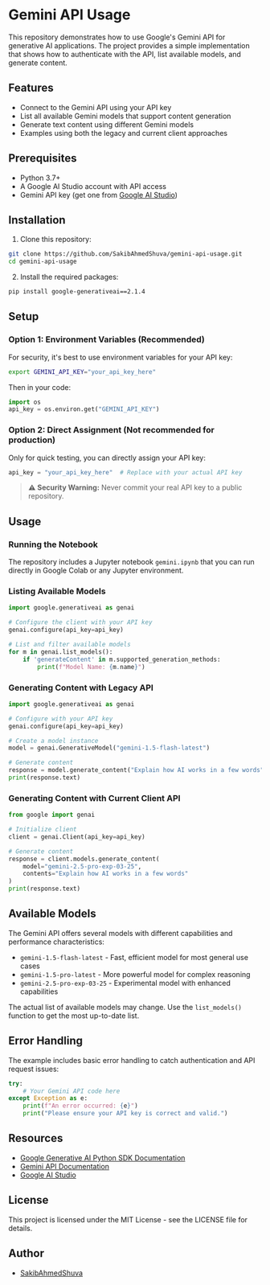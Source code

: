 # Gemini API Usage

This repository demonstrates how to use Google's Gemini API for generative AI applications. The project provides a simple implementation that shows how to authenticate with the API, list available models, and generate content.

## Features

- Connect to the Gemini API using your API key
- List all available Gemini models that support content generation
- Generate text content using different Gemini models
- Examples using both the legacy and current client approaches

## Prerequisites

- Python 3.7+
- A Google AI Studio account with API access
- Gemini API key (get one from [Google AI Studio](https://ai.google.dev/))

## Installation

1. Clone this repository:
```bash
git clone https://github.com/SakibAhmedShuva/gemini-api-usage.git
cd gemini-api-usage
```

2. Install the required packages:
```bash
pip install google-generativeai==2.1.4
```

## Setup

### Option 1: Environment Variables (Recommended)

For security, it's best to use environment variables for your API key:

```bash
export GEMINI_API_KEY="your_api_key_here"
```

Then in your code:
```python
import os
api_key = os.environ.get("GEMINI_API_KEY")
```

### Option 2: Direct Assignment (Not recommended for production)

Only for quick testing, you can directly assign your API key:

```python
api_key = "your_api_key_here"  # Replace with your actual API key
```

> **⚠️ Security Warning:** Never commit your real API key to a public repository.

## Usage

### Running the Notebook

The repository includes a Jupyter notebook `gemini.ipynb` that you can run directly in Google Colab or any Jupyter environment.

### Listing Available Models

```python
import google.generativeai as genai

# Configure the client with your API key
genai.configure(api_key=api_key)

# List and filter available models
for m in genai.list_models():
    if 'generateContent' in m.supported_generation_methods:
        print(f"Model Name: {m.name}")
```

### Generating Content with Legacy API

```python
import google.generativeai as genai

# Configure with your API key
genai.configure(api_key=api_key)

# Create a model instance
model = genai.GenerativeModel("gemini-1.5-flash-latest")

# Generate content
response = model.generate_content("Explain how AI works in a few words")
print(response.text)
```

### Generating Content with Current Client API

```python
from google import genai

# Initialize client
client = genai.Client(api_key=api_key)

# Generate content
response = client.models.generate_content(
    model="gemini-2.5-pro-exp-03-25", 
    contents="Explain how AI works in a few words"
)
print(response.text)
```

## Available Models

The Gemini API offers several models with different capabilities and performance characteristics:

- `gemini-1.5-flash-latest` - Fast, efficient model for most general use cases
- `gemini-1.5-pro-latest` - More powerful model for complex reasoning
- `gemini-2.5-pro-exp-03-25` - Experimental model with enhanced capabilities

The actual list of available models may change. Use the `list_models()` function to get the most up-to-date list.

## Error Handling

The example includes basic error handling to catch authentication and API request issues:

```python
try:
    # Your Gemini API code here
except Exception as e:
    print(f"An error occurred: {e}")
    print("Please ensure your API key is correct and valid.")
```

## Resources

- [Google Generative AI Python SDK Documentation](https://ai.google.dev/tutorials/python_quickstart)
- [Gemini API Documentation](https://ai.google.dev/docs)
- [Google AI Studio](https://ai.google.dev/)

## License

This project is licensed under the MIT License - see the LICENSE file for details.

## Author

- [SakibAhmedShuva](https://github.com/SakibAhmedShuva)
